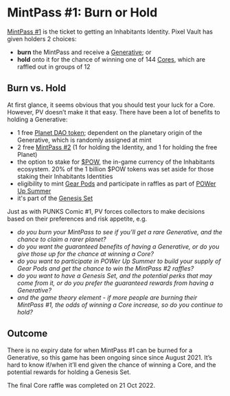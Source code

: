 # MintPass #1: Burn or Hold

[MintPass #1](../../ecosystem/IU/mintpass/1.md) is the ticket to getting an Inhabitants Identity. Pixel Vault has given holders 2 choices:

* **burn** the MintPass and receive a [Generative](../../ecosystem/IU/identities.md#generatives); or
* **hold** onto it for the chance of winning one of 144 [Cores](../../ecosystem/IU/identities.md#cores), which are raffled out in groups of 12

## Burn vs. Hold

At first glance, it seems obvious that you should test your luck for a Core. However, PV doesn’t make it that easy. There have been a lot of benefits to holding a Generative:

* 1 free [Planet DAO token](../../ecosystem/IU/planets.md); dependent on the planetary origin of the Generative, which is randomly assigned at mint
* 2 free [MintPass #2](../../ecosystem/IU/mintpass/2.md) (1 for holding the Identity, and 1 for holding the free Planet)
* the option to stake for [$POW](../../ecosystem/IU/POW.md), the in-game currency of the Inhabitants ecosystem. 20% of the 1 billion $POW tokens was set aside for those staking their Inhabitants Identities
* eligibility to mint [Gear Pods](../../ecosystem/IU/gear-pods.md) and participate in raffles as part of [POWer Up Summer](../../../whats-on/POWerUpSummer.md)&#x20;
* it's part of the [Genesis Set](../sets.md)

Just as with PUNKS Comic #1, PV forces collectors to make decisions based on their preferences and risk appetite, e.g.

* _do you burn your MintPass to see if you’ll get a rare Generative, and the chance to claim a rarer planet?_
* _do you want the guaranteed benefits of having a Generative, or do you give those up for the chance at winning a Core?_
* _do you want to participate in POWer Up Summer to build your supply of Gear Pods and get the chance to win the MintPass #2 raffles?_
* _do you want to have a Genesis Set, and the potential perks that may come from it, or do you prefer the guaranteed rewards from having a Generative?_
* _and the game theory element - if more people are burning their MintPass #1, the odds of winning a Core increase, so do you continue to hold?_

## Outcome

There is no expiry date for when MintPass #1 can be burned for a Generative, so this game has been ongoing since since August 2021. It’s hard to know if/when it’ll end given the chance of winning a Core, and the potential rewards for holding a Genesis Set.

The final Core raffle was completed on 21 Oct 2022.
